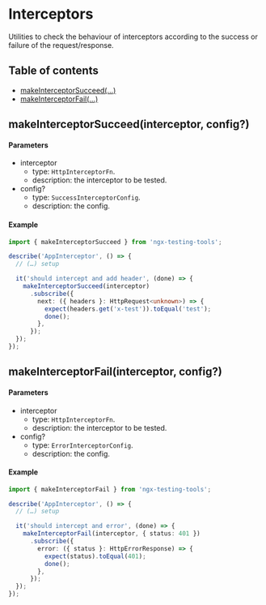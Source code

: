 # Interceptors

Utilities to check the behaviour of interceptors according to the success or failure of the request/response.

## Table of contents

- [makeInterceptorSucceed(…)](#makeinterceptorsucceedinterceptor-config)
- [makeInterceptorFail(…)](#makeinterceptorfailinterceptor-config)

## makeInterceptorSucceed(interceptor, config?)

#### Parameters

- interceptor
  - type: `HttpInterceptorFn`.
  - description: the interceptor to be tested.
- config?
  - type: `SuccessInterceptorConfig`.
  - description: the config.

#### Example

```ts
import { makeInterceptorSucceed } from 'ngx-testing-tools';

describe('AppInterceptor', () => {
  // (…) setup

  it('should intercept and add header', (done) => {
    makeInterceptorSucceed(interceptor)
      .subscribe({
        next: ({ headers }: HttpRequest<unknown>) => {
          expect(headers.get('x-test')).toEqual('test');
          done();
        },
      });
  });
});
```

## makeInterceptorFail(interceptor, config?)

#### Parameters

- interceptor
  - type: `HttpInterceptorFn`.
  - description: the interceptor to be tested.
- config?
  - type: `ErrorInterceptorConfig`.
  - description: the config.

#### Example

```ts
import { makeInterceptorFail } from 'ngx-testing-tools';

describe('AppInterceptor', () => {
  // (…) setup

  it('should intercept and error', (done) => {
    makeInterceptorFail(interceptor, { status: 401 })
      .subscribe({
        error: ({ status }: HttpErrorResponse) => {
          expect(status).toEqual(401);
          done();
        },
      });
  });
});
```
